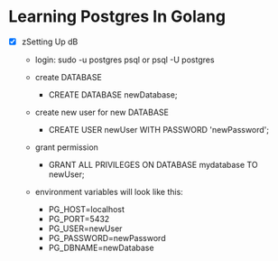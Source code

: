 # Learning Postgres In Golang

- [X] zSetting Up dB

    - login: sudo -u postgres psql  or psql -U postgres

    - create DATABASE
        - CREATE DATABASE newDatabase;
    
    - create new user for  new DATABASE
        - CREATE USER newUser WITH PASSWORD 'newPassword';
    
    - grant permission
        - GRANT ALL PRIVILEGES ON DATABASE mydatabase TO newUser;
    
    
    - environment variables will look like this:
        - PG_HOST=localhost
        - PG_PORT=5432
        - PG_USER=newUser
        - PG_PASSWORD=newPassword
        - PG_DBNAME=newDatabase
